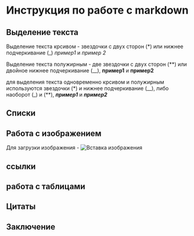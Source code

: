 # Инструкция по работе с markdown

## Выделение текста

Выделение текста крсивом - звездочки с двух сторон (*) или нижнее подчеркивание (_) *пример1* и _пример 2_

Выделение текста полужирным - две звездочки с двух сторон (**) или двойное нижнее подчеркивание (__), **пример1** и __пример2__

для выделения текста одновременно крсивом и полужирным используются звездочки (*) и нижнее подчеркивание (__), либо наоборот (_) и (**), *__пример1__* и _**пример2**_

## Списки

## Работа с изображением

Для загрузки изображения - 
![Вставка изображения](123.jpeg)

## ссылки

## работа с таблицами

## Цитаты

## Заключение